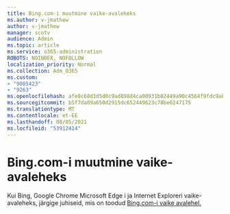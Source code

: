 ```yaml
---
title: Bing.com-i muutmine vaike-avaleheks
ms.author: v-jmathew
author: v-jmathew
manager: scotv
audience: Admin
ms.topic: article
ms.service: o365-administration
ROBOTS: NOINDEX, NOFOLLOW
localization_priority: Normal
ms.collection: Adm_O365
ms.custom:
- "9005423"
- "9263"
ms.openlocfilehash: afe8c68d1d5d0c9ad898d4ca90931b02449a90c4564f9fdc9abfaf6ce53aeba1
ms.sourcegitcommit: b5f7da89a650d2915dc652449623c78be6247175
ms.translationtype: MT
ms.contentlocale: et-EE
ms.lasthandoff: 08/05/2021
ms.locfileid: "53912414"
---
```

# <a name="make-bingcom-the-default-home-page"></a>Bing.com-i muutmine vaike-avaleheks

Kui Bing, Google Chrome Microsoft Edge i ja Internet Exploreri vaike-avaleheks, järgige juhiseid, mis on toodud [Bing.com-i vaike avalehel.](https://go.microsoft.com/fwlink/?linkid=2149816)
